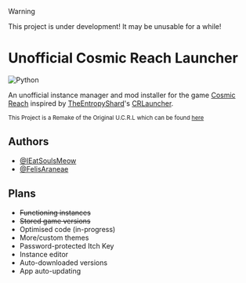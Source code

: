> [!WARNING]  
> This project is under development! It may be unusable for a while!

# Unofficial Cosmic Reach Launcher
![Python](https://img.shields.io/badge/Made_With-Python-yellow?logo=python&logoColor=%23ffffff)

An unofficial instance manager and mod installer for the game [Cosmic Reach](https://finalforeach.itch.io/cosmic-reach) inspired by [TheEntropyShard](https://github.com/TheEntropyShard)'s [CRLauncher](https://github.com/CRLauncher/CRLauncher).

<sub>This Project is a Remake of the Original U.C.R.L which can be found [here](https://github.com/ieatsoulsmeow/unofficial_cosmic_reach_launcher)</sub>


## Authors

- [@IEatSoulsMeow](https://github.com/ieatsoulsmeow)
- [@FelisAraneae](https://github.com/lumilovesyou)


## Plans

- ~~Functioning instances~~
- ~~Stored game versions~~
- Optimised code (in-progress)
- More/custom themes
- Password-protected Itch Key
- Instance editor
- Auto-downloaded versions
- App auto-updating
